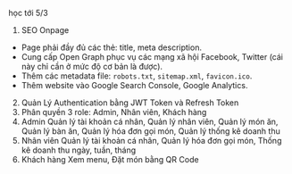 học tới 5/3

1. SEO Onpage

- Page phải đầy đủ các thẻ: title, meta description.
- Cung cấp Open Graph phục vụ các mạng xã hội Facebook, Twitter (cái này chỉ cần ở mức độ cơ bản là được).
- Thêm các metadata file: `robots.txt`, `sitemap.xml`, `favicon.ico`.
- Thêm website vào Google Search Console, Google Analytics.

2. Quản Lý Authentication bằng JWT Token và Refresh Token
3. Phân quyền 3 role: Admin, Nhân viên, Khách hàng
4. Admin Quản lý tài khoản cá nhân, Quản lý nhân viên, Quản lý món ăn, Quản lý bàn ăn, Quản lý hóa đơn gọi món, Quản lý thống kê doanh thu
5. Nhân viên Quản lý tài khoản cá nhân, Quản lý hóa đơn gọi món, Thống kê doanh thu ngày, tuần, tháng
6. Khách hàng Xem menu, Đặt món bằng QR Code
